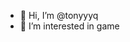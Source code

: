 - 👋 Hi, I’m @tonyyyq
- 👀 I’m interested in game

<!---
tonyyyq/tonyyyq is a ✨ special ✨ repository because its `README.md` (this file) appears on your GitHub profile.
You can click the Preview link to take a look at your changes.
--->
